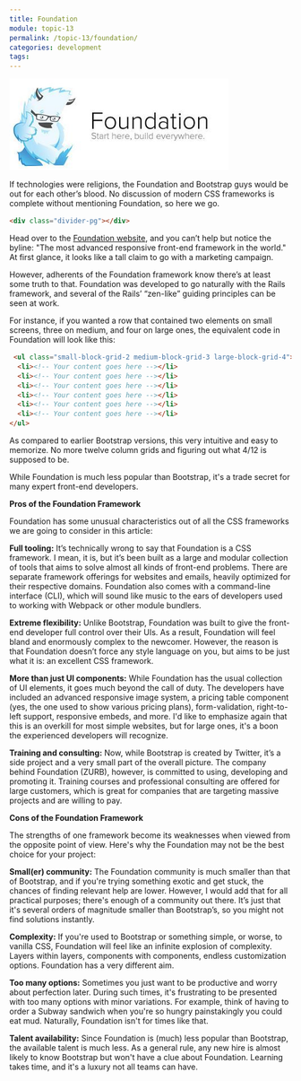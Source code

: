 ```yaml
---
title: Foundation
module: topic-13
permalink: /topic-13/foundation/
categories: development
tags:
---
```


<div class="divider-heading"></div>

<img src="../img/foundationcss.jpg">

If technologies were religions, the Foundation and Bootstrap guys would be out for each other’s blood. No discussion of modern CSS frameworks is complete without mentioning Foundation, so here we go.

```html
<div class="divider-pg"></div>
```

Head over to the <a href="https://get.foundation/" target="_new">Foundation website</a>, and you can’t help but notice the byline: "The most advanced responsive front-end framework in the world." At first glance, it looks like a tall claim to go with a marketing campaign.

However, adherents of the Foundation framework know there’s at least some truth to that. Foundation was developed to go naturally with the Rails framework, and several of the Rails’ “zen-like” guiding principles can be seen at work.

For instance, if you wanted a row that contained two elements on small screens, three on medium, and four on large ones, the equivalent code in Foundation will look like this:

```html
 <ul class="small-block-grid-2 medium-block-grid-3 large-block-grid-4">
  <li><!-- Your content goes here --></li>
  <li><!-- Your content goes here --></li>
  <li><!-- Your content goes here --></li>
  <li><!-- Your content goes here --></li>
  <li><!-- Your content goes here --></li>
  <li><!-- Your content goes here --></li>
</ul>
```

As compared to earlier Bootstrap versions, this very intuitive and easy to memorize. No more twelve column grids and figuring out what 4/12 is supposed to be.

While Foundation is much less popular than Bootstrap, it's a trade secret for many expert front-end developers.

**Pros of the Foundation Framework**

Foundation has some unusual characteristics out of all the CSS frameworks we are going to consider in this article:

**Full tooling:** It’s technically wrong to say that Foundation is a CSS framework. I mean, it is, but it’s been built as a large and modular collection of tools that aims to solve almost all kinds of front-end problems. There are separate framework offerings for websites and emails, heavily optimized for their respective domains. Foundation also comes with a command-line interface (CLI), which will sound like music to the ears of developers used to working with Webpack or other module bundlers.

**Extreme flexibility:** Unlike Bootstrap, Foundation was built to give the front-end developer full control over their UIs. As a result, Foundation will feel bland and enormously complex to the newcomer. However, the reason is that Foundation doesn’t force any style language on you, but aims to be just what it is: an excellent CSS framework.

**More than just UI components:** While Foundation has the usual collection of UI elements, it goes much beyond the call of duty. The developers have included an advanced responsive image system, a pricing table component (yes, the one used to show various pricing plans), form-validation, right-to-left support, responsive embeds, and more. I'd like to emphasize again that this is an overkill for most simple websites, but for large ones, it's a boon the experienced developers will recognize.

**Training and consulting:** Now, while Bootstrap is created by Twitter, it’s a side project and a very small part of the overall picture. The company behind Foundation (ZURB), however, is committed to using, developing and promoting it. Training courses and professional consulting are offered for large customers, which is great for companies that are targeting massive projects and are willing to pay.

**Cons of the Foundation Framework**

The strengths of one framework become its weaknesses when viewed from the opposite point of view. Here's why the Foundation may not be the best choice for your project:

**Small(er) community:** The Foundation community is much smaller than that of Bootstrap, and if you're trying something exotic and get stuck, the chances of finding relevant help are lower. However, I would add that for all practical purposes; there's enough of a community out there. It’s just that it's several orders of magnitude smaller than Bootstrap’s, so you might not find solutions instantly.

**Complexity:** If you're used to Bootstrap or something simple, or worse, to vanilla CSS, Foundation will feel like an infinite explosion of complexity. Layers within layers, components with components, endless customization options. Foundation has a very different aim.

**Too many options:** Sometimes you just want to be productive and worry about perfection later. During such times, it's frustrating to be presented with too many options with minor variations. For example, think of having to order a Subway sandwich when you're so hungry painstakingly you could eat mud. Naturally, Foundation isn't for times like that.

**Talent availability:** Since Foundation is (much) less popular than Bootstrap, the available talent is much less. As a general rule, any new hire is almost likely to know Bootstrap but won't have a clue about Foundation. Learning takes time, and it's a luxury not all teams can have.